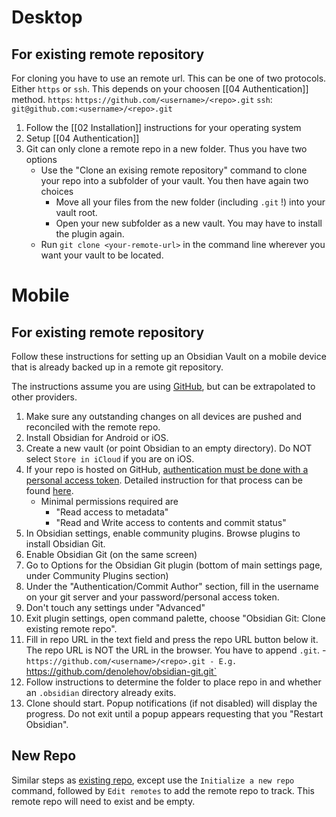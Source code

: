 # Desktop

## For existing remote repository

For cloning you have to use an remote url. This can be one of two protocols. Either `https` or `ssh`. This depends on your choosen [[04 Authentication]] method.
`https`: `https://github.com/<username>/<repo>.git`
`ssh`: `git@github.com:<username>/<repo>.git`

1. Follow the [[02 Installation]] instructions for your operating system
2. Setup [[04 Authentication]]
3. Git can only clone a remote repo in a new folder. Thus you have two options
	- Use the "Clone an exising remote repository" command to clone your repo into a subfolder of your vault. You then have again two choices
		- Move all your files from the new folder (including `.git` !) into your vault root.
		- Open your new subfolder as a new vault. You may have to install the plugin again.
	- Run `git clone <your-remote-url>` in the command line wherever you want your vault to be located. 

# Mobile

## For existing remote repository

Follow these instructions for setting up an Obsidian Vault on a mobile device that is already backed up in a remote git repository. 

The instructions assume you are using [GitHub](https://github.com), but can be extrapolated to other providers.

1. Make sure any outstanding changes on all devices are pushed and reconciled with the remote repo.
2. Install Obsidian for Android or iOS.
3. Create a new vault (or point Obsidian to an empty directory). Do NOT select `Store in iCloud` if you are on iOS.
4. If your repo is hosted on GitHub, [authentication must be done with a personal access token](https://github.blog/2020-12-15-token-authentication-requirements-for-git-operations/). Detailed instruction for that process can be found [here](https://docs.github.com/en/authentication/keeping-your-account-and-data-secure/creating-a-personal-access-token). 
	- Minimal permissions required are
		- "Read access to metadata"
		- "Read and Write access to contents and commit status"
1. In Obsidian settings, enable community plugins. Browse plugins to install Obsidian Git.
2. Enable Obsidian Git (on the same screen)
3. Go to Options for the Obsidian Git plugin (bottom of main settings page, under Community Plugins section)
4. Under the "Authentication/Commit Author" section, fill in the username on your git server and your password/personal access token. 
5. Don't touch any settings under "Advanced"
6. Exit plugin settings, open command palette, choose "Obsidian Git: Clone existing remote repo".
7. Fill in repo URL in the text field and press the repo URL button below it. The repo URL is NOT the URL in the browser. You have to append `.git`.
		- `https://github.com/<username>/<repo>.git
		- E.g. `https://github.com/denolehov/obsidian-git.git`
9. Follow instructions to determine the folder to place repo in and whether an `.obsidian` directory already exits.
10. Clone should start. Popup notifications (if not disabled) will display the progress. Do not exit until a popup appears requesting that you "Restart Obsidian".

## New Repo

Similar steps as [existing repo](#existing-repo), except use the `Initialize a new repo` command, followed by `Edit remotes` to add the remote repo to track. This remote repo will need to exist and be empty.



